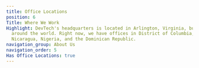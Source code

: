 ```yaml
---
title: Office Locations
position: 6
Title: Where We Work
Highlight: DevTech's headquarters is located in Arlington, Virginia, but we have offices
  around the world. Right now, we have offices in District of Columbia, Miami, Guatemala,
  Nicaragua, Nigeria, and the Dominican Republic.
navigation_group: About Us
navigation_order: 5
Has Office Locations: true
---
```


